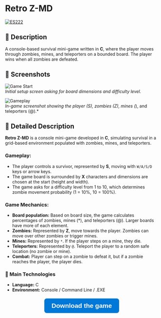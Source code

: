 # Retro Z-MD

<a href="README_es.md"> <img src="https://img.shields.io/badge/ES-Versión en Español aquí-blue?style=for-the-badge" alt="ES222"> </a>

## 📝 Description  
A console-based survival mini-game written in **C**, where the player moves through zombies, mines, and teleporters on a bounded board. The player wins when all zombies are defeated.

## 📸 Screenshots  

![Game Start](image1.png)  
*Initial setup screen asking for board dimensions and difficulty level.*

![Gameplay](image2.png)  
*In-game screenshot showing the player (S), zombies (Z), mines (*), and teleporters (@).*

## 📖 Detailed Description  
**Retro Z-MD** is a console mini-game developed in **C**, simulating survival in a grid-based environment populated with zombies, mines, and teleporters.  

### Gameplay:
- The player controls a survivor, represented by **S**, moving with `W/A/S/D` keys or arrow keys.  
- The game board is surrounded by **X** characters and dimensions are chosen at the start (height and width).  
- The game asks for a difficulty level from 1 to 10, which determines zombie movement probability (1 = 10%, 10 = 100%).  

### Game Mechanics:
- **Board population:** Based on board size, the game calculates percentages of zombies, mines (*), and teleporters (@). Larger boards have more of each element.  
- **Zombies:** Represented by **Z**, move towards the player. Zombies can move over other zombies or trigger mines.  
- **Mines:** Represented by `*`. If the player steps on a mine, they die.  
- **Teleporters:** Represented by `@`. Teleport the player to a random safe location (no zombie or mine).  
- **Combat:** Player can step on a zombie to defeat it, but if a zombie reaches the player, the player dies.  

### 🔧 Main Technologies
- **Language:** C  
- **Environment:** Console / Command Line / .EXE

<h2 align="center" style="margin-top: 20px;">
  <a href="<h2 align="center" style="margin-top: 20px;">
  <a href="https://github.com/TeurDev/Retro-Z-MD/releases/tag/1.0" 
     style="background-color: #0078D7; color: white; padding: 12px 24px; 
            text-decoration: none; font-weight: bold; border-radius: 8px;
            font-family: sans-serif; display: inline-block;"> 
    Download the game
  </a>
</h2>
